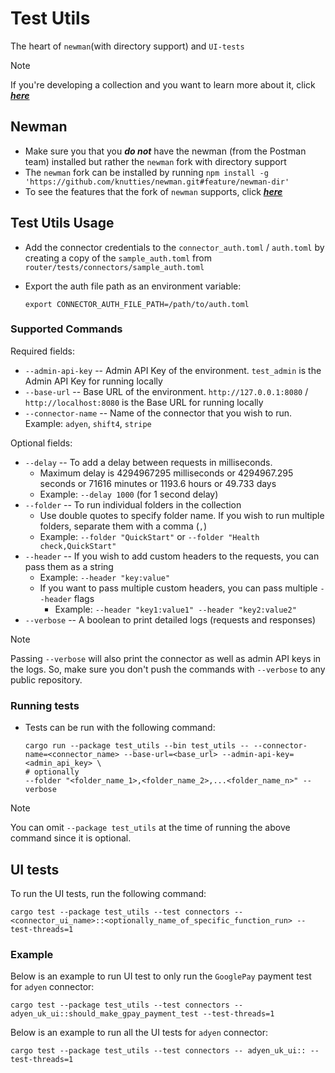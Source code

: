 # Test Utils

The heart of `newman`(with directory support) and `UI-tests`

> [!NOTE]
> If you're developing a collection and you want to learn more about it, click [_**here**_](/postman/README.md)

## Newman

- Make sure you that you _**do not**_ have the newman (from the Postman team) installed but rather the `newman` fork with directory support
- The `newman` fork can be installed by running `npm install -g 'https://github.com/knutties/newman.git#feature/newman-dir'`
- To see the features that the fork of `newman` supports, click [_**here**_](https://github.com/knutties/newman/blob/feature/newman-dir/DIR_COMMANDS.md)

## Test Utils Usage

- Add the connector credentials to the `connector_auth.toml` / `auth.toml` by creating a copy of the `sample_auth.toml` from `router/tests/connectors/sample_auth.toml`
- Export the auth file path as an environment variable:

  ```shell
  export CONNECTOR_AUTH_FILE_PATH=/path/to/auth.toml
  ```

### Supported Commands

Required fields:

- `--admin-api-key` -- Admin API Key of the environment. `test_admin` is the Admin API Key for running locally
- `--base-url` -- Base URL of the environment. `http://127.0.0.1:8080` / `http://localhost:8080` is the Base URL for running locally
- `--connector-name` -- Name of the connector that you wish to run. Example: `adyen`, `shift4`, `stripe`

Optional fields:

- `--delay` -- To add a delay between requests in milliseconds.
  - Maximum delay is 4294967295 milliseconds or 4294967.295 seconds or 71616 minutes or 1193.6 hours or 49.733 days
  - Example: `--delay 1000` (for 1 second delay)
- `--folder` -- To run individual folders in the collection
  - Use double quotes to specify folder name. If you wish to run multiple folders, separate them with a comma (`,`)
  - Example: `--folder "QuickStart"` or `--folder "Health check,QuickStart"`
- `--header` -- If you wish to add custom headers to the requests, you can pass them as a string
  - Example: `--header "key:value"`
  - If you want to pass multiple custom headers, you can pass multiple `--header` flags
    - Example: `--header "key1:value1" --header "key2:value2"`
- `--verbose` -- A boolean to print detailed logs (requests and responses)

> [!Note]
> Passing `--verbose` will also print the connector as well as admin API keys in the logs. So, make sure you don't push the commands with `--verbose` to any public repository.

### Running tests

- Tests can be run with the following command:

  ```shell
  cargo run --package test_utils --bin test_utils -- --connector-name=<connector_name> --base-url=<base_url> --admin-api-key=<admin_api_key> \
  # optionally
  --folder "<folder_name_1>,<folder_name_2>,...<folder_name_n>" --verbose
  ```

> [!Note]
> You can omit `--package test_utils` at the time of running the above command since it is optional.

## UI tests

To run the UI tests, run the following command:

```shell
cargo test --package test_utils --test connectors -- <connector_ui_name>::<optionally_name_of_specific_function_run> --test-threads=1
```

### Example

Below is an example to run UI test to only run the `GooglePay` payment test for `adyen` connector:

```shell
cargo test --package test_utils --test connectors -- adyen_uk_ui::should_make_gpay_payment_test --test-threads=1
```

Below is an example to run all the UI tests for `adyen` connector:

```shell
cargo test --package test_utils --test connectors -- adyen_uk_ui:: --test-threads=1
```
